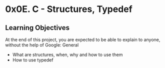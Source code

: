 # 0x0E. C - Structures, Typedef

## Learning Objectives

At the end of this project, you are expected to be able to explain to anyone, without the help of Google:
General

* What are structures, when, why and how to use them
* How to use typedef

